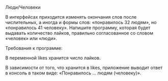Люди/Человеки

В интерфейсах приходится изменять окончания слов после числительных, а иногда и формы слов: «понравилось 32 людям», но «понравилось 41 человеку». Напишите программу, которая будет выдавать количество лайков, правильно согласованное со словом «человек» или «люди».

Требования к программе:

В переменной likes хранится число лайков.

В зависимости от того, что хранится в likes, приложение выводит ответ в консоль в таком виде: «Понравилось … людям (человеку)».